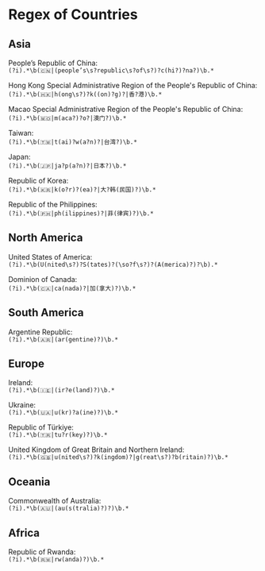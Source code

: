 # Regex of Countries  

## Asia  

People’s Republic of China:  
`(?i).*\b(🇨🇳|(people’s\s?republic\s?of\s?)?c(hi?)?na?)\b.*`

Hong Kong Special Administrative Region of the People's Republic of China:  
`(?i).*\b(🇭🇰|h(ong\s?)?k((on)?g)?|香?港)\b.*`   

Macao Special Administrative Region of the People's Republic of China:  
`(?i).*\b(🇲🇴|m(aca?)?o?|澳门?)\b.*`  

Taiwan:  
`(?i).*\b(🇹🇼|t(ai)?w(a?n)?|台湾?)\b.*`  

Japan:  
`(?i).*\b(🇯🇵|ja?p(a?n)?|日本?)\b.*`  

Republic of Korea:  
`(?i).*\b(🇰🇷|k(o?r)?(ea)?|大?韩(民国)?)\b.*`  

Republic of the Philippines:  
`(?i).*\b(🇵🇭|ph(ilippines)?|菲(律宾)?)\b.*`

## North America  

United States of America:  
`(?i).*\b(U(nited\s?)?S(tates)?(\so?f\s?)?(A(merica)?)?\b).*`  

Dominion of Canada:  
`(?i).*\b(🇨🇦|ca(nada)?|加(拿大)?)\b.*`

## South America  

Argentine Republic:  
`(?i).*\b(🇦🇷|(ar(gentine)?)\b.*`  

## Europe  

Ireland:  
`(?i).*\b(🇮🇪|(ir?e(land)?)\b.*`  

Ukraine:  
`(?i).*\b(🇺🇦|u(kr)?a(ine)?)\b.*`  

Republic of Türkiye:  
`(?i).*\b(🇹🇷|tu?r(key)?)\b.*`

United Kingdom of Great Britain and Northern Ireland:  
`(?i).*\b(🇬🇧|u(nited\s?)?k(ingdom)?|g(reat\s?)?b(ritain)?)\b.*`

## Oceania  

Commonwealth of Australia:  
`(?i).*\b(🇦🇺|(au(s(tralia)?)?)\b.*`  

## Africa  

Republic of Rwanda:  
`(?i).*\b(🇷🇼|rw(anda)?)\b.*`  
